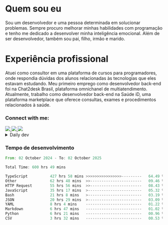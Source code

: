 # Quem sou eu
Sou um desenvolvedor e uma pessoa determinada em solucionar problemas. Sempre procuro melhorar minhas habilidades com programação e tenho me dedicado a desenvolver minha inteligência emocional. Além de ser desenvolvedor, também sou pai, filho, irmão e marido.

# Experiência profissional
Atuei como consultor em uma plataforma de cursos para programadores, onde respondia dúvidas dos alunos relacionadas às tecnologias que eles estavam estudando.
Meu primeiro emprego como desenvolvedor back-end foi na Chat2desk Brasil, plataforma omnichanel de multiatendimento.
Atualmente, trabalho como desenvolvedor back-end na Saúde iD, uma plataforma marketplace que oferece consultas, exames e procedimentos relacionados à saúde.

### Connect with me:
<a href="https://www.linkedin.com/in/theusmoreira" target="_blank" >
<img src="https://img.shields.io/badge/linkedin-%230077B5.svg?&style=for-the-badge&logo=linkedin&logoColor=white ">
</a>
<a href="https://www.instagram.com/matheus.s.moreira/" target="_blank">
<img src="https://img.shields.io/badge/instagram-%23E4405F.svg?&style=for-the-badge&logo=instagram&logoColor=white">
</a>
<a href="mailto:matheussm301@gmail.com"  target="_blank">
<img src="https://img.shields.io/badge/gmail-%23E4405F.svg?&style=for-the-badge&logo=gmail&logoColor=white">
</a>


<details>
  <summary>Daily dev </summary>
<p>
  <a href="https://app.daily.dev/matheussantos"><img src="https://github.com/matheus-santos-moreira/matheus-santos-moreira/blob/master/devcard.svg" width="200" alt="Matheus Santos's Dev Card"/></a>
 </p>
</details>

<h3>Tempo de desenvolvimento</h3>

<!--START_SECTION:waka-->

```rust
From: 02 October 2024 - To: 02 October 2025

Total Time: 600 hrs 49 mins

TypeScript          427 hrs 58 mins >>>>>>>>>>>>>>>>---------   64.49 %
Other               62 hrs 48 mins  >>-----------------------   09.46 %
HTTP Request        55 hrs 56 mins  >>-----------------------   08.43 %
JavaScript          35 hrs 17 mins  >------------------------   05.32 %
Bash                21 hrs 8 mins   >------------------------   03.19 %
JSON                20 hrs 29 mins  >------------------------   03.09 %
YAML                8 hrs 4 mins    -------------------------   01.22 %
Markdown            6 hrs 47 mins   -------------------------   01.02 %
Python              6 hrs 21 mins   -------------------------   00.96 %
CSV                 3 hrs 32 mins   -------------------------   00.53 %
```

<!--END_SECTION:waka-->
